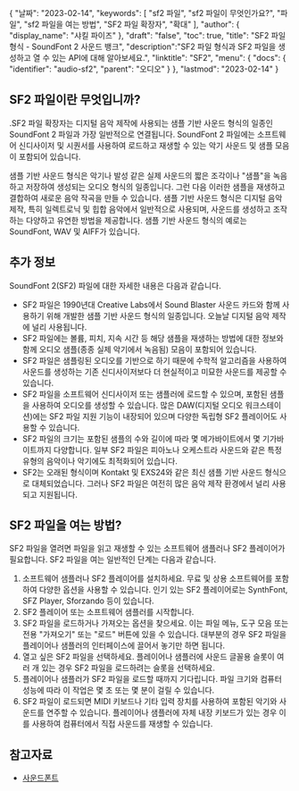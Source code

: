{
"날짜": "2023-02-14",
  "keywords": [
"sf2 파일",
"sf2 파일이 무엇인가요?",
"파일",
"sf2 파일을 여는 방법",
"SF2 파일 확장자",
"확대"
],
  "author": {
"display_name": "샤킬 파이즈"
},
"draft": "false",
"toc": true,
"title": "SF2 파일 형식 - SoundFont 2 사운드 뱅크",
  "description":"SF2 파일 형식과 SF2 파일을 생성하고 열 수 있는 API에 대해 알아보세요.",
"linktitle": "SF2",
  "menu": {
    "docs": {
      "identifier": "audio-sf2",
"parent": "오디오"
}
},
"lastmod": "2023-02-14"
}

## SF2 파일이란 무엇입니까?

.SF2 파일 확장자는 디지털 음악 제작에 사용되는 샘플 기반 사운드 형식의 일종인 SoundFont 2 파일과 가장 일반적으로 연결됩니다. SoundFont 2 파일에는 소프트웨어 신디사이저 및 시퀀서를 사용하여 로드하고 재생할 수 있는 악기 사운드 및 샘플 모음이 포함되어 있습니다.

샘플 기반 사운드 형식은 악기나 발성 같은 실제 사운드의 짧은 조각이나 "샘플"을 녹음하고 저장하여 생성되는 오디오 형식의 일종입니다. 그런 다음 이러한 샘플을 재생하고 결합하여 새로운 음악 작곡을 만들 수 있습니다. 샘플 기반 사운드 형식은 디지털 음악 제작, 특히 일렉트로닉 및 힙합 음악에서 일반적으로 사용되며, 사운드를 생성하고 조작하는 다양하고 유연한 방법을 제공합니다. 샘플 기반 사운드 형식의 예로는 SoundFont, WAV 및 AIFF가 있습니다.

## 추가 정보

SoundFont 2(SF2) 파일에 대한 자세한 내용은 다음과 같습니다.

- SF2 파일은 1990년대 Creative Labs에서 Sound Blaster 사운드 카드와 함께 사용하기 위해 개발한 샘플 기반 사운드 형식의 일종입니다. 오늘날 디지털 음악 제작에 널리 사용됩니다.
- SF2 파일에는 볼륨, 피치, 지속 시간 등 해당 샘플을 재생하는 방법에 대한 정보와 함께 오디오 샘플(종종 실제 악기에서 녹음됨) 모음이 포함되어 있습니다.
- SF2 파일은 샘플링된 오디오를 기반으로 하기 때문에 수학적 알고리즘을 사용하여 사운드를 생성하는 기존 신디사이저보다 더 현실적이고 미묘한 사운드를 제공할 수 있습니다.
- SF2 파일을 소프트웨어 신디사이저 또는 샘플러에 로드할 수 있으며, 포함된 샘플을 사용하여 오디오를 생성할 수 있습니다. 많은 DAW(디지털 오디오 워크스테이션)에는 SF2 파일 지원 기능이 내장되어 있으며 다양한 독립형 SF2 플레이어도 사용할 수 있습니다.
- SF2 파일의 크기는 포함된 샘플의 수와 길이에 따라 몇 메가바이트에서 몇 기가바이트까지 다양합니다. 일부 SF2 파일은 피아노나 오케스트라 사운드와 같은 특정 유형의 음악이나 악기에도 최적화되어 있습니다.
- SF2는 오래된 형식이며 Kontakt 및 EXS24와 같은 최신 샘플 기반 사운드 형식으로 대체되었습니다. 그러나 SF2 파일은 여전히 많은 음악 제작 환경에서 널리 사용되고 지원됩니다.

## SF2 파일을 여는 방법?

SF2 파일을 열려면 파일을 읽고 재생할 수 있는 소프트웨어 샘플러나 SF2 플레이어가 필요합니다. SF2 파일을 여는 일반적인 단계는 다음과 같습니다.

1. 소프트웨어 샘플러나 SF2 플레이어를 설치하세요. 무료 및 상용 소프트웨어를 포함하여 다양한 옵션을 사용할 수 있습니다. 인기 있는 SF2 플레이어로는 SynthFont, SFZ Player, Sforzando 등이 있습니다.
2. SF2 플레이어 또는 소프트웨어 샘플러를 시작합니다.
3. SF2 파일을 로드하거나 가져오는 옵션을 찾으세요. 이는 파일 메뉴, 도구 모음 또는 전용 "가져오기" 또는 "로드" 버튼에 있을 수 있습니다. 대부분의 경우 SF2 파일을 플레이어나 샘플러의 인터페이스에 끌어서 놓기만 하면 됩니다.
4. 열고 싶은 SF2 파일을 선택하세요. 플레이어나 샘플러에 사운드 글꼴용 슬롯이 여러 개 있는 경우 SF2 파일을 로드하려는 슬롯을 선택하세요.
5. 플레이어나 샘플러가 SF2 파일을 로드할 때까지 기다립니다. 파일 크기와 컴퓨터 성능에 따라 이 작업은 몇 초 또는 몇 분이 걸릴 수 있습니다.
6. SF2 파일이 로드되면 MIDI 키보드나 기타 입력 장치를 사용하여 포함된 악기와 사운드를 연주할 수 있습니다. 플레이어나 샘플러에 자체 내장 키보드가 있는 경우 이를 사용하여 컴퓨터에서 직접 사운드를 재생할 수 있습니다.

## 참고자료
* [사운드폰트](https://en.wikipedia.org/wiki/SoundFont)

